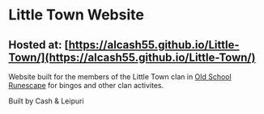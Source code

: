 # Little Town Website

## Hosted at: [https://alcash55.github.io/Little-Town/](https://alcash55.github.io/Little-Town/)

Website built for the members of the Little Town clan in [Old School Runescape](https://oldschool.runescape.com/) for bingos and other clan activites.

Built by Cash & Leipuri
